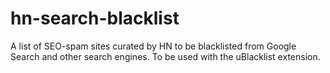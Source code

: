 # hn-search-blacklist
A list of SEO-spam sites curated by HN to be blacklisted from Google Search and other search engines. To be used with the uBlacklist extension.
